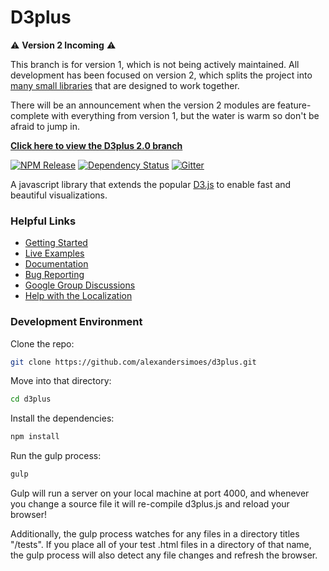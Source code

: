 # D3plus

⚠️  **Version 2 Incoming**  ⚠️

This branch is for version 1, which is not being actively maintained. All development has been focused on version 2, which splits the project into [many small libraries](https://github.com/d3plus/) that are designed to work together.

There will be an announcement when the version 2 modules are feature-complete with everything from version 1, but the water is warm so don't be afraid to jump in.

**[Click here to view the D3plus 2.0 branch](https://github.com/alexandersimoes/d3plus/tree/2.0)**

[![NPM Release](http://img.shields.io/npm/v/d3plus.svg?style=flat-square)](https://www.npmjs.org/package/d3plus)
[![Dependency Status](http://img.shields.io/david/alexandersimoes/d3plus.svg?style=flat-square)](https://david-dm.org/alexandersimoes/d3plus)
[![Gitter](https://img.shields.io/gitter/room/nwjs/nw.js.svg?style=flat)](https://gitter.im/d3plus/)

A javascript library that extends the popular [D3.js](http://d3js.org) to enable fast and beautiful visualizations.

### Helpful Links
* [Getting Started](https://d3plus.org/blog/getting-started/2014/06/12/getting-started-1/)
* [Live Examples](https://d3plus.org/examples/)
* [Documentation](https://github.com/alexandersimoes/d3plus/wiki)
* [Bug Reporting](https://github.com/alexandersimoes/d3plus/issues?state=open)
* [Google Group Discussions](https://groups.google.com/forum/#!forum/d3plus)
* [Help with the Localization](https://docs.google.com/spreadsheets/d/1JPFkLTDqnF3azUU2ssWs_M918Rr1mXIR-Flh8ccjYlo/edit#gid=0)

### Development Environment

Clone the repo:
```sh
git clone https://github.com/alexandersimoes/d3plus.git
```

Move into that directory:
```sh
cd d3plus
```

Install the dependencies:
```sh
npm install
```

Run the gulp process:
```sh
gulp
```

Gulp will run a server on your local machine at port 4000, and whenever you change a source file it will re-compile d3plus.js and reload your browser!

Additionally, the gulp process watches for any files in a directory titles "/tests". If you place all of your test .html files in a directory of that name, the gulp process will also detect any file changes and refresh the browser.
